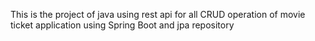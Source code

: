 This is the project of java using rest api for all CRUD operation of movie ticket application using Spring Boot and jpa repository
